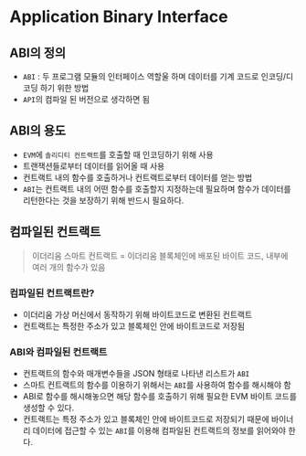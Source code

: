<!-- @format -->

# Application Binary Interface

## ABI의 정의

- `ABI` : 두 프로그램 모듈의 인터페이스 역할울 하며 데이터를 기계 코드로 인코딩/디코딩 하기 위한 방법
- `API`의 컴파일 된 버전으로 생각하면 됨

## ABI의 용도

- `EVM`에 `솔리디티 컨트랙트`를 호출할 때 인코딩하기 위해 사용
- 트랜잭션들로부터 데이터를 읽어올 때 사용
- 컨트랙트 내의 함수를 호출하거나 컨트랙트로부터 데이터를 얻는 방법
- `ABI`는 컨트랙트 내의 어떤 함수를 호출할지 지정하는데 필요하며 함수가 데이터를 리턴한다는 것을 보장하기 위해 반드시 필요하다.

## 컴파일된 컨트랙트

> 이더리움 스마트 컨트랙트 = 이더리움 블록체인에 배포된 바이트 코드, 내부에 여러 개의 함수가 있음

### 컴파일된 컨트랙트란?

- 이더리움 가상 머신에서 동작하기 위해 바이트코드로 변환된 컨트랙트
- 컨트랙트는 특정한 주소가 있고 블록체인 안에 바이트코드로 저장됨

### ABI와 컴파일된 컨트랙트

- 컨트랙트의 함수와 매개변수들을 JSON 형태로 나타낸 리스트가 `ABI`
- 스마트 컨트랙트의 함수를 이용하기 위해서는 `ABI`를 사용하여 함수를 해시해야 함
- ABI로 함수를 해시해놓으면 해당 함수를 호출하기 위해 필요한 EVM 바이트 코드를 생성할 수 있다.
- 컨트랙트는 특정 주소가 있고 블록체인 안에 바이트코드로 저장되기 때문에 바이너리 데이터에 접근할 수 있는 `ABI`를 이용해 컴파일된 컨트랙트의 정보를 읽어와야 한다.
